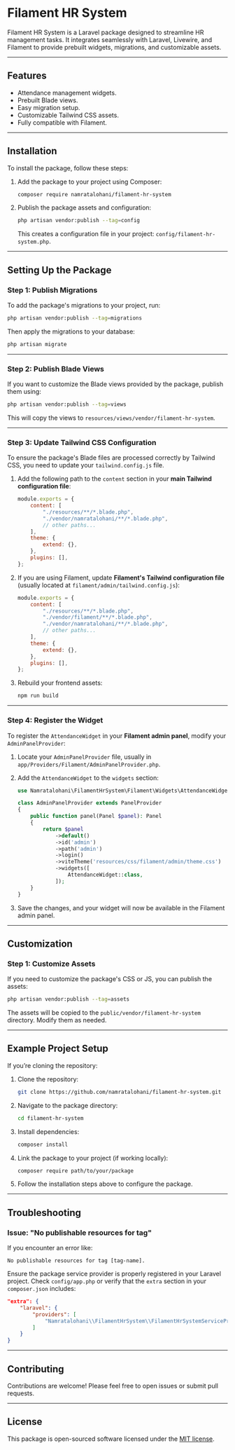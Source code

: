 # Filament HR System

Filament HR System is a Laravel package designed to streamline HR management tasks. It integrates seamlessly with Laravel, Livewire, and Filament to provide prebuilt widgets, migrations, and customizable assets.

---

## Features

- Attendance management widgets.
- Prebuilt Blade views.
- Easy migration setup.
- Customizable Tailwind CSS assets.
- Fully compatible with Filament.

---

## Installation

To install the package, follow these steps:

1. Add the package to your project using Composer:

   ```bash
   composer require namratalohani/filament-hr-system
   ```

2. Publish the package assets and configuration:

   ```bash
   php artisan vendor:publish --tag=config
   ```

   This creates a configuration file in your project: `config/filament-hr-system.php`.

---

## Setting Up the Package

### Step 1: Publish Migrations

To add the package's migrations to your project, run:

```bash
php artisan vendor:publish --tag=migrations
```

Then apply the migrations to your database:

```bash
php artisan migrate
```

---

### Step 2: Publish Blade Views

If you want to customize the Blade views provided by the package, publish them using:

```bash
php artisan vendor:publish --tag=views
```

This will copy the views to `resources/views/vendor/filament-hr-system`.

---

### Step 3: Update Tailwind CSS Configuration

To ensure the package's Blade files are processed correctly by Tailwind CSS, you need to update your `tailwind.config.js` file.

1. Add the following path to the `content` section in your **main Tailwind configuration file**:

   ```js
   module.exports = {
       content: [
           "./resources/**/*.blade.php",
           "./vendor/namratalohani/**/*.blade.php",
           // other paths...
       ],
       theme: {
           extend: {},
       },
       plugins: [],
   };
   ```

2. If you are using Filament, update **Filament's Tailwind configuration file** (usually located at `filament/admin/tailwind.config.js`):

   ```js
   module.exports = {
       content: [
           "./resources/**/*.blade.php",
           "./vendor/filament/**/*.blade.php",
           "./vendor/namratalohani/**/*.blade.php",
           // other paths...
       ],
       theme: {
           extend: {},
       },
       plugins: [],
   };
   ```

3. Rebuild your frontend assets:
   ```bash
   npm run build
   ```

---

### Step 4: Register the Widget

To register the `AttendanceWidget` in your **Filament admin panel**, modify your `AdminPanelProvider`:

1. Locate your `AdminPanelProvider` file, usually in `app/Providers/Filament/AdminPanelProvider.php`.

2. Add the `AttendanceWidget` to the `widgets` section:

   ```php
   use Namratalohani\FilamentHrSystem\Filament\Widgets\AttendanceWidget;

   class AdminPanelProvider extends PanelProvider
   {
       public function panel(Panel $panel): Panel
       {
           return $panel
               ->default()
               ->id('admin')
               ->path('admin')
               ->login()
               ->viteTheme('resources/css/filament/admin/theme.css')
               ->widgets([
                   AttendanceWidget::class,
               ]);
       }
   }
   ```

3. Save the changes, and your widget will now be available in the Filament admin panel.

---

## Customization

### Step 1: Customize Assets

If you need to customize the package's CSS or JS, you can publish the assets:

```bash
php artisan vendor:publish --tag=assets
```

The assets will be copied to the `public/vendor/filament-hr-system` directory. Modify them as needed.

---

## Example Project Setup

If you’re cloning the repository:

1. Clone the repository:
   ```bash
   git clone https://github.com/namratalohani/filament-hr-system.git
   ```

2. Navigate to the package directory:
   ```bash
   cd filament-hr-system
   ```

3. Install dependencies:
   ```bash
   composer install
   ```

4. Link the package to your project (if working locally):
   ```bash
   composer require path/to/your/package
   ```

5. Follow the installation steps above to configure the package.

---

## Troubleshooting

### Issue: "No publishable resources for tag"

If you encounter an error like:
```text
No publishable resources for tag [tag-name].
```

Ensure the package service provider is properly registered in your Laravel project. Check `config/app.php` or verify that the `extra` section in your `composer.json` includes:

```json
"extra": {
    "laravel": {
        "providers": [
            "Namratalohani\\FilamentHrSystem\\FilamentHrSystemServiceProvider"
        ]
    }
}
```

---

## Contributing

Contributions are welcome! Please feel free to open issues or submit pull requests.

---

## License

This package is open-sourced software licensed under the [MIT license](LICENSE).
